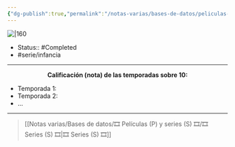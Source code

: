 ```yaml
---
{"dg-publish":true,"permalink":"/notas-varias/bases-de-datos/peliculas-p-y-series-s/s-arthur/"}
---
```



![|160](https://m.media-amazon.com/images/M/MV5BMjgwMDVlYWItOWZkNC00MmU1LWI3ODItOWRjNWY3MDRlN2ZjXkEyXkFqcGdeQXVyODg3NDc1OTE@._V1_SX300.jpg)

- Status:: #Completed 
- #serie/infancia 

---

**<center>Calificación (nota) de las temporadas sobre 10:</center>**

- Temporada 1: 
- Temporada 2: 
- ...

---

> [[Notas varias/Bases de datos/🎞️ Películas (P) y series (S) 🎞️/🎞️ Series (S) 🎞️\|🎞️ Series (S) 🎞️]]